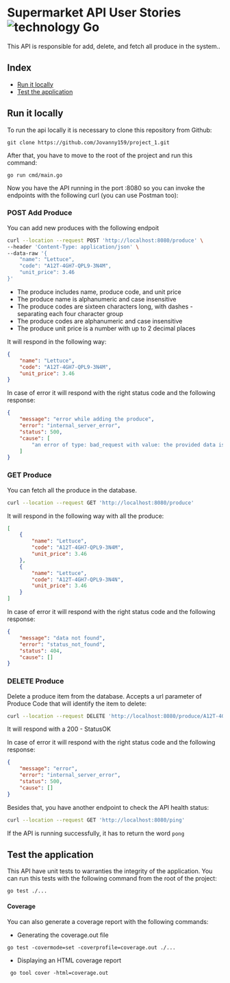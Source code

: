 # Supermarket API User Stories ![technology Go](https://img.shields.io/badge/technology-go-blue.svg)

This API is responsible for add, delete, and fetch all produce in the system..

## Index
- [Run it locally](#run-it-locally)
- [Test the application](#test-the-application)

## Run it locally
To run the api locally it is necessary to clone this repository from Github:
````
git clone https://github.com/Jovanny159/project_1.git
````

After that, you have to move to the root of the project and run this command:
````
go run cmd/main.go
````

Now you have the API running in the port :8080 so you can invoke the endpoints with the following curl (you can use Postman too):

### POST Add Produce
You can add new produces with the following endpoit

````bash
curl --location --request POST 'http://localhost:8080/produce' \
--header 'Content-Type: application/json' \
--data-raw '{
    "name": "Lettuce",
    "code": "A12T-4GH7-QPL9-3N4M",
    "unit_price": 3.46
}'
`````

- The produce includes name, produce code, and unit price
- The produce name is alphanumeric and case insensitive
- The produce codes are sixteen characters long, with dashes - separating each four character group
- The produce codes are alphanumeric and case insensitive
- The produce unit price is a number with up to 2 decimal places

It will respond in the following way:
````JSON
{
    "name": "Lettuce",
    "code": "A12T-4GH7-QPL9-3N4M",
    "unit_price": 3.46
}
````

In case of error it will respond with the right status code and the following response:
````JSON
{
    "message": "error while adding the produce",
    "error": "internal_server_error",
    "status": 500,
    "cause": [
        "an error of type: bad_request with value: the provided data is invalid and cause: []"
    ]
}
````

### GET Produce
You can fetch all the produce in the database. 

````bash
curl --location --request GET 'http://localhost:8080/produce'
`````

It will respond in the following way with all the produce:
````JSON
[
    {
        "name": "Lettuce",
        "code": "A12T-4GH7-QPL9-3N4M",
        "unit_price": 3.46
    },
    {
        "name": "Lettuce",
        "code": "A12T-4GH7-QPL9-3N4N",
        "unit_price": 3.46
    }
]
````

In case of error it will respond with the right status code and the following response:
````JSON
{
    "message": "data not found",
    "error": "status_not_found",
    "status": 404,
    "cause": []
}
````

### DELETE Produce
Delete a produce item from the database. Accepts a url parameter of Produce Code that will identify the item to delete:

````bash
curl --location --request DELETE 'http://localhost:8080/produce/A12T-4GH7-QPL9-3N4M'
`````

It will respond with a 200 - StatusOK

In case of error it will respond with the right status code and the following response:
````JSON
{
    "message": "error",
    "error": "internal_server_error",
    "status": 500,
    "cause": []
}
````

Besides that, you have another endpoint to check the API health status:
````bash
curl --location --request GET 'http://localhost:8080/ping'
````

If the API is running successfully, it has to return the word ```pong``` 

## Test the application
This API have unit tests to warranties the integrity of the application.
You can run this tests with the following command from the root of the project:
````
go test ./...
````

#### Coverage
You can also generate a coverage report with the following commands:
- Generating the coverage.out file
````
go test -covermode=set -coverprofile=coverage.out ./...
````
- Displaying an HTML coverage report
 
````
 go tool cover -html=coverage.out
````